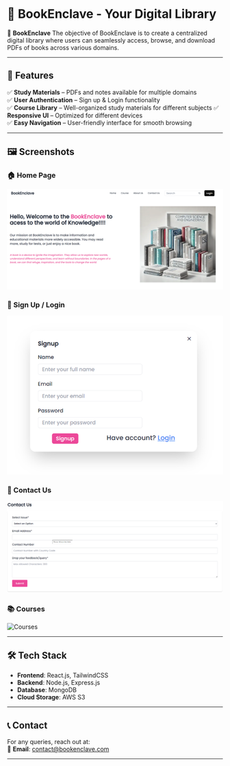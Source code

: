 # 📖 BookEnclave - Your Digital Library

🚀 **BookEnclave** The objective of BookEnclave is to create a centralized digital library where users can seamlessly access, browse, and download PDFs of books across various domains.

---

## 🌟 Features

✅ **Study Materials** – PDFs and notes available for multiple domains  
✅ **User Authentication** – Sign up & Login functionality  
✅ **Course Library** – Well-organized study materials for different subjects
✅ **Responsive UI** – Optimized for different devices  
✅ **Easy Navigation** – User-friendly interface for smooth browsing  

---

## 🖼️ Screenshots

### **🏠 Home Page**
![Home Page](https://github.com/Deeksha-602/BookEnclave/blob/master/Home%20Page.png)

### **🔐 Sign Up / Login**
![Sign Up](https://github.com/Deeksha-602/BookEnclave/blob/master/SignUp.png)

### **📩 Contact Us**
![Contact Us](https://github.com/Deeksha-602/BookEnclave/blob/master/Contact%20us.png)



### **📚 Courses**
![Courses](screenshots/courses.png)

---

## 🛠️ Tech Stack

- **Frontend**: React.js, TailwindCSS  
- **Backend**: Node.js, Express.js  
- **Database**: MongoDB  
- **Cloud Storage**: AWS S3  

---

## 📞 Contact

For any queries, reach out at:  
📧 **Email**: [contact@bookenclave.com](mailto:contact@bookenclave.com)  

---
